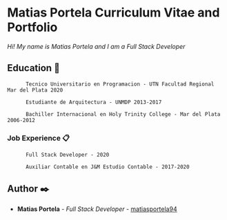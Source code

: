 # Matias Portela Curriculum Vitae and Portfolio

_Hi! My name is Matias Portela and I am a Full Stack Developer_

## Education 🚀

```
      Tecnico Universitario en Programacion - UTN Facultad Regional Mar del Plata 2020
```
```
      Estudiante de Arquitectura - UNMDP 2013-2017
```
```
      Bachiller Internacional en Holy Trinity College - Mar del Plata 2006-2012
```

### Job Experience 📋

```
      Full Stack Developer - 2020
```
```
      Auxiliar Contable en J&M Estudio Contable - 2017-2020
```

## Author ✒️

* **Matias Portela** - *Full Stack Developer* - [matiasportela94](https://github.com/matiasportela94)
